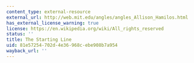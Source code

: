 ```yaml
---
content_type: external-resource
external_url: http://web.mit.edu/angles/angles_Allison_Hamilos.html
has_external_license_warning: true
license: https://en.wikipedia.org/wiki/All_rights_reserved
status: ''
title: The Starting Line
uid: 81e57254-702d-4e36-968c-ebe908b7a954
wayback_url: ''
---
```

